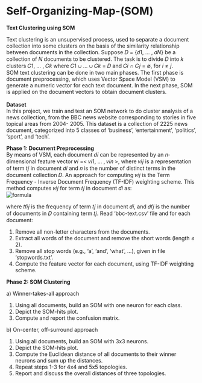 # Self-Organizing-Map-(SOM)
<b> Text Clustering using SOM </b>

Text clustering is an unsupervised process, used to separate a document collection into some 
clusters on the basis of the similarity relationship between documents in the collection. Suppose 
𝐷 = {𝑑1, … , 𝑑𝑁} be a collection of 𝑁 documents to be clustered. The task is to divide 𝐷 into 𝑘
clusters 𝐶1, … , 𝐶𝑘 where 𝐶1 ∪ … ∪ 𝐶𝑘 = 𝐷 and 𝐶𝑖 ∩ 𝐶𝑗 = ∅, for 𝑖 ≠ 𝑗.
<br/>
SOM text clustering can be done in two main phases. The first phase is document preprocessing,
which uses Vector Space Model (VSM) to generate a numeric vector for each text document. In 
the next phase, SOM is applied on the document vectors to obtain document clusters. 
<br/>
<br/>
<b> Dataset </b>
<br/>
In this project, we train and test an SOM network to do cluster analysis of a news 
collection, from the BBC news website corresponding to stories in five topical areas from 2004-
2005. This dataset is a collection of 2225 news document, categorized into 5 classes of 
‘business’, ‘entertainment’, ‘politics’, ‘sport’, and ‘tech’.

<b> Phase 1: Document Preprocessing </b>
<br/>
By means of VSM, each document 𝑑𝑖 can be represented by an 𝑛-dimensional feature vector
𝒗𝑖 =< 𝑣𝑖1, … , 𝑣𝑖𝑛 >, where 𝑣𝑖𝑗 is a representation of term 𝑡𝑗
in document 𝑑𝑖 and 𝑛 is the number 
of distinct terms in the document collection 𝐷. 
An approach for computing 𝑣𝑖𝑗 is the Term Frequency - Inverse Document Frequency (TF-IDF) 
weighting scheme. This method computes 𝑣𝑖𝑗 for term 𝑡𝑗
in document 𝑑𝑖 as:
<br/>
![formula](https://user-images.githubusercontent.com/91370511/159134697-02c91891-bf44-47a4-97dc-c3ea5f097b42.PNG)
<br/>

where 𝑡𝑓𝑖𝑗 is the frequency of term 𝑡𝑗 in document 𝑑𝑖, and 𝑑𝑓𝑗 is the number of documents in 𝐷 containing term 𝑡𝑗.
Read ‘bbc-text.csv’ file and for each document: 
  1. Remove all non-letter characters from the documents.
  2. Extract all words of the document and remove the short words (length ≤ 2).
  3. Remove all stop words (e.g., ‘a’, ‘and’, ‘what’, …), given in file ‘stopwords.txt’.
  4. Compute the feature vector for each document, using TF-IDF weighting scheme.

<b> Phase 2: SOM Clustering </b>


a) Winner-takes-all approach
  1. Using all documents, build an SOM with one neuron for each class.
  2. Depict the SOM-hits plot.
  3. Compute and report the confusion matrix.

b) On-center, off-surround approach
  1. Using all documents, build an SOM with 3x3 neurons.
  2. Depict the SOM-hits plot.
  3. Compute the Euclidean distance of all documents to their winner neurons and sum up the 
  distances.
  4. Repeat steps 1-3 for 4x4 and 5x5 topologies.
  5. Report and discuss the overall distances of three topologies.
